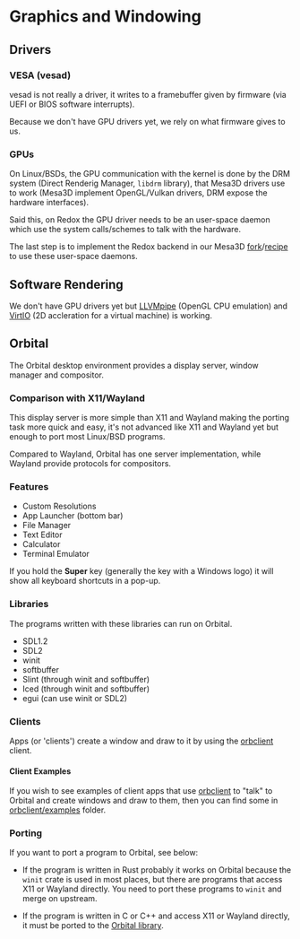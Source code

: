 # Graphics and Windowing

## Drivers

### VESA (vesad)

vesad is not really a driver, it writes to a framebuffer given by firmware (via UEFI or BIOS software interrupts).

Because we don't have GPU drivers yet, we rely on what firmware gives to us.

### GPUs

On Linux/BSDs, the GPU communication with the kernel is done by the DRM system (Direct Renderig Manager, `libdrm` library), that Mesa3D drivers use to work (Mesa3D implement OpenGL/Vulkan drivers, DRM expose the hardware interfaces).

Said this, on Redox the GPU driver needs to be an user-space daemon which use the system calls/schemes to talk with the hardware.

The last step is to implement the Redox backend in our Mesa3D [fork](https://gitlab.redox-os.org/redox-os/mesa)/[recipe](https://gitlab.redox-os.org/redox-os/cookbook/-/blob/master/recipes/mesa/recipe.toml) to use these user-space daemons.

## Software Rendering

We don't have GPU drivers yet but [LLVMpipe](https://docs.mesa3d.org/drivers/llvmpipe.html) (OpenGL CPU emulation) and [VirtIO](https://docs.kernel.org/driver-api/virtio/virtio.html) (2D accleration for a virtual machine) is working.

## Orbital

The Orbital desktop environment provides a display server, window manager and compositor.

### Comparison with X11/Wayland

This display server is more simple than X11 and Wayland making the porting task more quick and easy, it's not advanced like X11 and Wayland yet but enough to port most Linux/BSD programs.

Compared to Wayland, Orbital has one server implementation, while Wayland provide protocols for compositors.

### Features

- Custom Resolutions
- App Launcher (bottom bar)
- File Manager
- Text Editor
- Calculator
- Terminal Emulator

If you hold the **Super** key (generally the key with a Windows logo) it will show all keyboard shortcuts in a pop-up.

### Libraries

The programs written with these libraries can run on Orbital.

- SDL1.2
- SDL2
- winit
- softbuffer
- Slint (through winit and softbuffer)
- Iced (through winit and softbuffer)
- egui (can use winit or SDL2)

### Clients

Apps (or 'clients') create a window and draw to it by using the [orbclient](https://gitlab.redox-os.org/redox-os/orbclient)
client.

#### Client Examples

If you wish to see examples of client apps that use [orbclient](https://gitlab.redox-os.org/redox-os/orbclient)
to "talk" to Orbital and create windows and draw to them, then you can find some in [orbclient/examples](https://gitlab.redox-os.org/redox-os/orbclient/-/tree/master/examples)
folder.

### Porting

If you want to port a program to Orbital, see below:

- If the program is written in Rust probably it works on Orbital because the `winit` crate is used in most places, but there are programs that access X11 or Wayland directly. You need to port these programs to `winit` and merge on upstream.

- If the program is written in C or C++ and access X11 or Wayland directly, it must be ported to the [Orbital library](https://gitlab.redox-os.org/redox-os/liborbital).